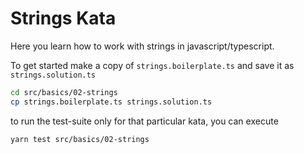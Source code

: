 Strings Kata
============

Here you learn how to work with strings in javascript/typescript.

To get started make a copy of `strings.boilerplate.ts` and save it as `strings.solution.ts`

```bash
cd src/basics/02-strings
cp strings.boilerplate.ts strings.solution.ts
```

to run the test-suite only for that particular kata, you can execute
```bash
yarn test src/basics/02-strings
```
